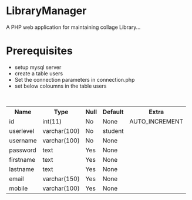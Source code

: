 # LibraryManager
A PHP web application for maintaining collage Library...


# Prerequisites

- setup mysql server
- create a table users
- Set the connection parameters in connection.php
- set below coloumns in the table users

<br/>
<table style="width:100%">
  <tr>
    <th>Name</th>
    <th>Type</th> 
    <th>Null</th>
    <th>Default</th>
    <th>Extra</th>
  </tr>
  <tr>
    <td>id </td>
    <td>int(11)</td>
    <td>No</td>
    <td>None</td>
    <td>AUTO_INCREMENT</td>
  </tr>
  <tr>
    <td>userlevel </td>
    <td>varchar(100)</td>
    <td>No</td>
    <td>student</td>
    <td></td>
  </tr>
  <tr>
    <td>username </td>
    <td>varchar(100)</td>
    <td>No</td>
    <td>None</td>
    <td></td>
  </tr>
    <tr>
    <td>password </td>
    <td>text</td>
    <td>Yes</td>
    <td>None</td>
    <td></td>
  </tr>
    <tr>
    <td>firstname </td>
    <td>text</td>
    <td>Yes</td>
    <td>None</td>
    <td></td>
  </tr>
    <tr>
    <td>lastname</td>
    <td>text</td>
    <td>Yes</td>
    <td>None</td>
    <td></td>
  </tr>
    <tr>
    <td>email</td>
    <td>varchar(150)</td>
    <td>Yes</td>
    <td>None</td>
    <td></td>
  </tr>
    <tr>
    <td>mobile </td>
    <td>varchar(100)</td>
    <td>Yes</td>
    <td>None</td>
    <td></td>
  </tr>
</table>
